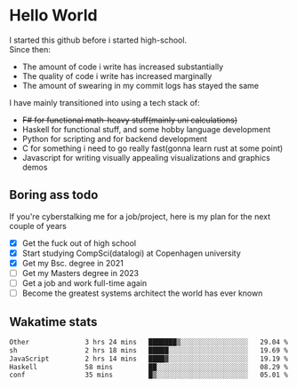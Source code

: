 # Hello World

I started this github before i started high-school.  
Since then:
- The amount of code i write has increased substantially
- The quality of code i write has increased marginally
- The amount of swearing in my commit logs has stayed the same

I have mainly transitioned into using a tech stack of:
- ~~F# for functional math-heavy stuff(mainly uni calculations)~~
- Haskell for functional stuff, and some hobby language development
- Python for scripting and for backend development
- C for something i need to go really fast(gonna learn rust at some point)
- Javascript for writing visually appealing visualizations and graphics demos

## Boring ass todo
If you're cyberstalking me for a job/project, here is my plan for the next couple of years
- [x] Get the fuck out of high school
- [x] Start studying CompSci(datalogi) at Copenhagen university
- [x] Get my Bsc. degree in 2021
- [ ] Get my Masters degree in 2023
- [ ] Get a job and work full-time again
- [ ] Become the greatest systems architect the world has ever known

## Wakatime stats
<!--START_SECTION:waka-->

```txt
Other              3 hrs 24 mins   ███████▒░░░░░░░░░░░░░░░░░   29.04 %
sh                 2 hrs 18 mins   █████░░░░░░░░░░░░░░░░░░░░   19.69 %
JavaScript         2 hrs 14 mins   ████▓░░░░░░░░░░░░░░░░░░░░   19.19 %
Haskell            58 mins         ██░░░░░░░░░░░░░░░░░░░░░░░   08.29 %
conf               35 mins         █▒░░░░░░░░░░░░░░░░░░░░░░░   05.01 %
```

<!--END_SECTION:waka-->
